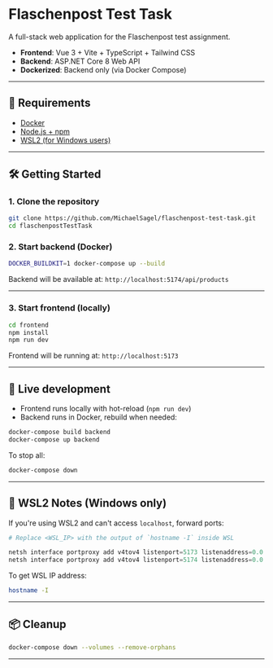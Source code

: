 # Flaschenpost Test Task

A full-stack web application for the Flaschenpost test assignment.

- **Frontend**: Vue 3 + Vite + TypeScript + Tailwind CSS  
- **Backend**: ASP.NET Core 8 Web API  
- **Dockerized**: Backend only (via Docker Compose)

---

## 🚀 Requirements

- [Docker](https://docs.docker.com/get-docker/)
- [Node.js + npm](https://nodejs.org/)
- [WSL2 (for Windows users)](https://learn.microsoft.com/en-us/windows/wsl/install)

---

## 🛠️ Getting Started

### 1. Clone the repository

```bash
git clone https://github.com/MichaelSagel/flaschenpost-test-task.git
cd flaschenpostTestTask
```

### 2. Start backend (Docker)

```bash
DOCKER_BUILDKIT=1 docker-compose up --build
```

Backend will be available at: `http://localhost:5174/api/products`

---

### 3. Start frontend (locally)

```bash
cd frontend
npm install
npm run dev
```

Frontend will be running at: `http://localhost:5173`

---

## 🔄 Live development

- Frontend runs locally with hot-reload (`npm run dev`)
- Backend runs in Docker, rebuild when needed:

```bash
docker-compose build backend
docker-compose up backend
```

To stop all:

```bash
docker-compose down
```

---

## 🧩 WSL2 Notes (Windows only)

If you're using WSL2 and can't access `localhost`, forward ports:

```powershell
# Replace <WSL_IP> with the output of `hostname -I` inside WSL

netsh interface portproxy add v4tov4 listenport=5173 listenaddress=0.0.0.0 connectport=5173 connectaddress=<WSL_IP>
netsh interface portproxy add v4tov4 listenport=5174 listenaddress=0.0.0.0 connectport=5174 connectaddress=<WSL_IP>
```

To get WSL IP address:

```bash
hostname -I
```

---

## 📦 Cleanup

```bash
docker-compose down --volumes --remove-orphans
```

---